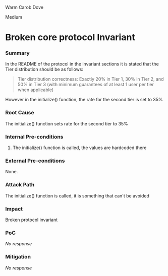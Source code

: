 Warm Carob Dove

Medium

# Broken core protocol Invariant

### Summary

In the README of the protocol in the invariant sections it is stated that the Tier distribution should be as follows:
>Tier distribution correctness: Exactly 20% in Tier 1, 30% in Tier 2, and 50% in Tier 3 (with minimum guarantees of at least 1 user per tier when applicable)

However in the initialize() function, the rate for the second tier is set to 35%

### Root Cause

The initialize() function sets rate for the second tier to 35%

### Internal Pre-conditions

1. The initialize() function is called, the values are hardcoded there

### External Pre-conditions

None.

### Attack Path

The initialize() function is called, it is something that can't be avoided

### Impact

Broken protocol invariant

### PoC

_No response_

### Mitigation

_No response_
